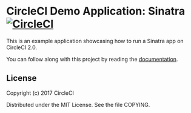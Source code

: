 # CircleCI Demo Application: Sinatra [![CircleCI](https://circleci.com/gh/nroose/circleci-demo-ruby-sinatra.svg?style=svg)](https://circleci.com/gh/nroose/circleci-demo-ruby-sinatra)

This is an example application showcasing how to run a Sinatra app on CircleCI 2.0.

You can follow along with this project by reading the [documentation](https://circleci.com/docs/2.0/language-ruby/).

## License

Copyright (c) 2017 CircleCI

Distributed under the MIT License. See the file COPYING.
